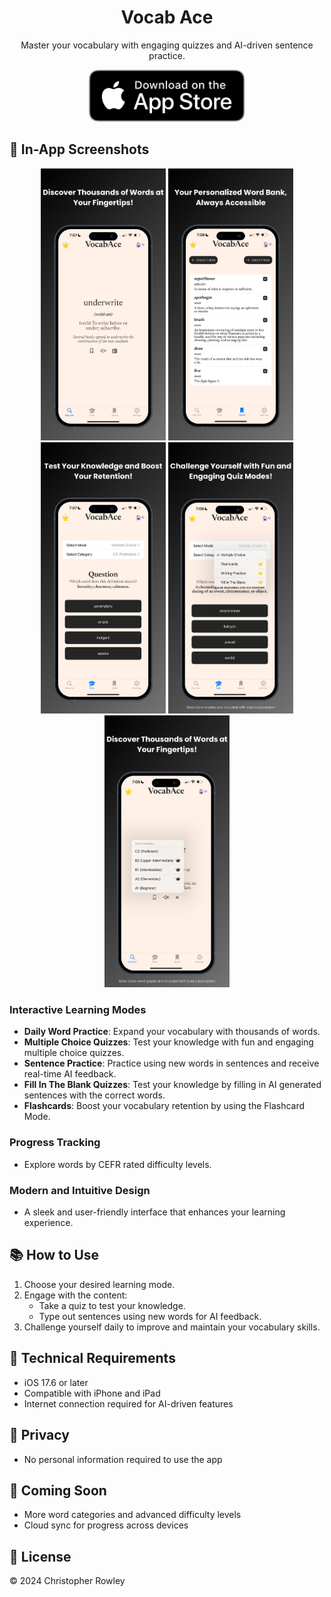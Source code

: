 <div align="center">
  <!-- App Icon -->  
  <!-- App Name -->
  <h1>Vocab Ace</h1>
  
  <!-- App Description -->
  <p>Master your vocabulary with engaging quizzes and AI-driven sentence practice.</p>

  <!-- App Store Badge -->
  <a href="https://apps.apple.com/us/app/vocab-ace/id6739515538?platform=iphone">
    <img src="https://github.com/csrowley/VocabAce/blob/main/imagef/Download_on_the_App_Store_Badge_US-UK_RGB_blk_092917.svg" alt="Download on the App Store" style="border-radius: 13px; width: 250px; height: 83px;">
  </a>
</div>

## 📱 In-App Screenshots
<div align="center">
  <img src="https://github.com/csrowley/VocabAce/blob/main/images2/1.png" width="200" alt="Home Screen">
  <img src="https://github.com/csrowley/VocabAce/blob/main/images2/2.png" width="200" alt="Saved">
  <img src="https://github.com/csrowley/VocabAce/blob/main/images2/3.png" width="200" alt="Quiz Mode">
  <img src="https://github.com/csrowley/VocabAce/blob/main/images2/4.png" width="200" alt="Modes">
  <img src="https://github.com/csrowley/VocabAce/blob/main/images2/5.png" width="200" alt="Categories">
</div>


### Interactive Learning Modes
- **Daily Word Practice**: Expand your vocabulary with thousands of words.
- **Multiple Choice Quizzes**: Test your knowledge with fun and engaging multiple choice quizzes.
- **Sentence Practice**: Practice using new words in sentences and receive real-time AI feedback.
- **Fill In The Blank Quizzes**: Test your knowledge by filling in AI generated sentences with the correct words.
- **Flashcards**: Boost your vocabulary retention by using the Flashcard Mode.

### Progress Tracking
- Explore words by CEFR rated difficulty levels.

### Modern and Intuitive Design
- A sleek and user-friendly interface that enhances your learning experience.

## 📚 How to Use

1. Choose your desired learning mode.
2. Engage with the content:
   - Take a quiz to test your knowledge.
   - Type out sentences using new words for AI feedback.
3. Challenge yourself daily to improve and maintain your vocabulary skills.

## 🔧 Technical Requirements

- iOS 17.6 or later
- Compatible with iPhone and iPad
- Internet connection required for AI-driven features

## 🔐 Privacy
- No personal information required to use the app

## 🎯 Coming Soon
- More word categories and advanced difficulty levels
- Cloud sync for progress across devices

## 📜 License
© 2024 Christopher Rowley
